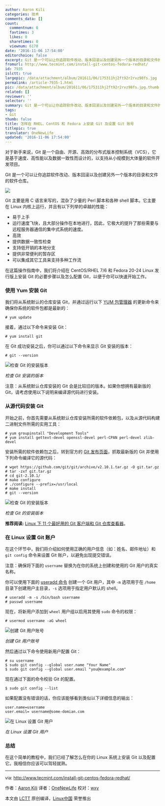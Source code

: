 ```yaml
---
author: Aaron Kili
categories: 技术
comments_data: []
count:
  commentnum: 0
  favtimes: 3
  likes: 0
  sharetimes: 0
  viewnum: 6178
date: '2016-11-06 17:54:00'
editorchoice: false
excerpt: Git 是一个可以让你追踪软件改动、版本回滚以及创建另外一个版本的目录和文件的软件仓库。
fromurl: http://www.tecmint.com/install-git-centos-fedora-redhat/
id: 7935
islctt: true
largepic: /data/attachment/album/201611/06/175311hj2ft92r2rvz98fs.jpg
permalink: /article-7935-1.html
pic: /data/attachment/album/201611/06/175311hj2ft92r2rvz98fs.jpg.thumb.jpg
related: []
reviewer: ''
selector: ''
summary: Git 是一个可以让你追踪软件改动、版本回滚以及创建另外一个版本的目录和文件的软件仓库。
tags:
- Git
thumb: false
title: 怎样在 RHEL、CentOS 和 Fedora 上安装 Git 及设置 Git 账号
titlepic: true
translator: OneNewLife
updated: '2016-11-06 17:54:00'
---
```


对于新手来说，Git 是一个自由、开源、高效的分布式版本控制系统（VCS），它是基于速度、高性能以及数据一致性而设计的，以支持从小规模到大体量的软件开发项目。


Git 是一个可以让你追踪软件改动、版本回滚以及创建另外一个版本的目录和文件的软件仓库。


![](/data/attachment/album/201611/06/175311hj2ft92r2rvz98fs.jpg)


Git 主要是用 C 语言来写的，混杂了少量的 Perl 脚本和各种 shell 脚本。它主要在 Linux 内核上运行，并且有以下列举的卓越的性能：


* 易于上手
* 运行速度飞快，且大部分操作在本地进行，因此，它极大的提升了那些需要与远程服务器通信的集中式系统的速度。
* 高效
* 提供数据一致性检查
* 支持低开销的本地分支
* 提供非常便利的暂存区
* 可以集成其它工具来支持多种工作流


在这篇操作指南中，我们将介绍在 CentOS/RHEL 7/6 和 Fedora 20-24 Linux 发行版上安装 Git 的必要步骤以及怎么配置 Git，以便于你可以快速开始工作。


### 使用 Yum 安装 Git


我们将从系统默认的仓库安装 Git，并通过运行以下 [YUM 包管理器](/article-2272-1.html) 的更新命令来确保你系统的软件包都是最新的：



```
# yum update

```

接着，通过以下命令来安装 Git：



```
# yum install git

```

在 Git 成功安装之后，你可以通过以下命令来显示 Git 安装的版本：



```
# git --version

```

![检查 Git 的安装版本](/data/attachment/album/201611/06/175402iyfluoadkogwttue.png)


*检查 Git 安装的版本*


注意：从系统默认仓库安装的 Git 会是比较旧的版本。如果你想拥有最新版的 Git，请考虑使用以下说明来编译源代码进行安装。


### 从源代码安装 Git


开始之前，你首先需要从系统默认仓库安装所需的软件依赖包，以及从源代码构建二进制文件所需的实用工具：



```
# yum groupinstall "Development Tools"
# yum install gettext-devel openssl-devel perl-CPAN perl-devel zlib-devel
```

安装所需的软件依赖包之后，转到官方的 [Git 发布页面](https://github.com/git/git/releases)，抓取最新版的 Git 并使用下列命令编译它的源代码：



```
# wget https://github.com/git/git/archive/v2.10.1.tar.gz -O git.tar.gz
# tar -zxf git.tar.gz
# cd git-2.10.1/
# make configure
# ./configure --prefix=/usr/local
# make install
# git --version
```

![检查 Git 的安装版本](/data/attachment/album/201611/06/175405tmn1kw2huwlue0gw.png)


*检查 Git 的安装版本*


**推荐阅读:** [Linux 下 11 个最好用的 Git 客户端和 Git 仓库查看器](http://www.tecmint.com/best-gui-git-clients-git-repository-viewers-for-linux/)。


### 在 Linux 设置 Git 账户


在这个环节中，我们将介绍如何使用正确的用户信息（如：姓名、邮件地址）和 `git config` 命令来设置 Git 账户，以避免出现提交错误。


注意：确保将下面的 `username` 替换为在你的系统上创建和使用的 Git 用户的真实名称。


你可以使用下面的 [useradd 命令](http://www.tecmint.com/add-users-in-linux/) 创建一个 Git 用户，其中 `-m` 选项用于在 `/home` 目录下创建用户主目录，`-s` 选项用于指定用户默认的 shell。



```
# useradd -m -s /bin/bash username
# passwd username

```

现在，将新用户添加到 `wheel` 用户组以启用其使用 `sudo` 命令的权限：



```
# usermod username -aG wheel

```

![创建 Git 用户账号](/data/attachment/album/201611/06/175406mxyrupe111lzeyss.png)


*创建 Git 用户账号*


然后通过以下命令使用新用户配置 Git：



```
# su username
$ sudo git config --global user.name "Your Name"
$ sudo git config --global user.email "you@example.com"
```

现在通过下面的命令校验 Git 的配置。



```
$ sudo git config --list
```

如果配置没有错误的话，你应该能够看到类似以下详细信息的输出：



```
user.name=username
user.email= username@some-domian.com
```

![在 Linux 设置 Git 用户](/data/attachment/album/201611/06/175406ngcqvrkc7gfr1wwr.png)


*在 Linux 设置 Git 用户*


### 总结


在这个简单的教程中，我们已经了解怎么在你的 Linux 系统上安装 Git 以及配置它。我相信你应该可以驾轻就熟。




---


via: <http://www.tecmint.com/install-git-centos-fedora-redhat/>


作者：[Aaron Kili](http://www.tecmint.com/author/aaronkili/) 译者：[OneNewLife](https://github.com/OneNewLife) 校对：[wxy](https://github.com/wxy)


本文由 [LCTT](https://github.com/LCTT/TranslateProject) 原创编译，[Linux中国](https://linux.cn/) 荣誉推出